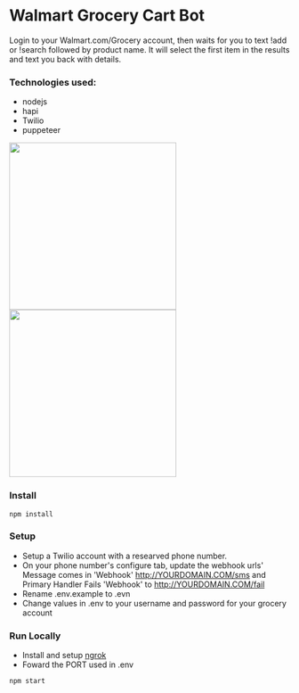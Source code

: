 # Walmart Grocery Cart Bot

Login to your Walmart.com/Grocery account, then waits for you to text !add or !search followed by product name. It will select the first item in the results and text you back with details.

### Technologies used:

- nodejs
- hapi
- Twilio
- puppeteer

<p float="left">
  <img src="../master/screenshots/text.jpg" width="300" />
  <img src="../master/screenshots/app.jpg" width="300" />
</p>

### Install

```
npm install
```

### Setup

- Setup a Twilio account with a researved phone number.
- On your phone number's configure tab, update the webhook urls' Message comes in 'Webhook' http://YOURDOMAIN.COM/sms and Primary Handler Fails 'Webhook' to http://YOURDOMAIN.COM/fail
- Rename .env.example to .evn
- Change values in .env to your username and password for your grocery account

### Run Locally

- Install and setup [ngrok](https://ngrok.com/)
- Foward the PORT used in .env

```
npm start
```
